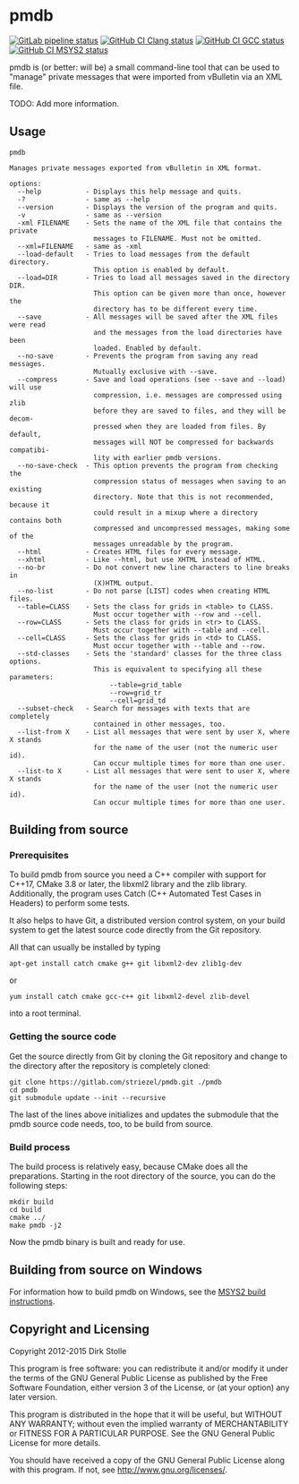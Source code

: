 # pmdb

[![GitLab pipeline status](https://gitlab.com/striezel/pmdb/badges/master/pipeline.svg)](https://gitlab.com/striezel/pmdb/-/pipelines)
[![GitHub CI Clang status](https://github.com/striezel/pmdb/workflows/Clang/badge.svg)](https://github.com/striezel/pmdb/actions)
[![GitHub CI GCC status](https://github.com/striezel/pmdb/workflows/GCC/badge.svg)](https://github.com/striezel/pmdb/actions)
[![GitHub CI MSYS2 status](https://github.com/striezel/pmdb/workflows/MSYS2/badge.svg)](https://github.com/striezel/pmdb/actions)

pmdb is (or better: will be) a small command-line tool that can be used to
"manage" private messages that were imported from vBulletin via an XML file.

TODO: Add more information.

## Usage

```
pmdb

Manages private messages exported from vBulletin in XML format.

options:
  --help           - Displays this help message and quits.
  -?               - same as --help
  --version        - Displays the version of the program and quits.
  -v               - same as --version
  -xml FILENAME    - Sets the name of the XML file that contains the private
                     messages to FILENAME. Must not be omitted.
  --xml=FILENAME   - same as -xml
  --load-default   - Tries to load messages from the default directory.
                     This option is enabled by default.
  --load=DIR       - Tries to load all messages saved in the directory DIR.
                     This option can be given more than once, however the
                     directory has to be different every time.
  --save           - All messages will be saved after the XML files were read
                     and the messages from the load directories have been
                     loaded. Enabled by default.
  --no-save        - Prevents the program from saving any read messages.
                     Mutually exclusive with --save.
  --compress       - Save and load operations (see --save and --load) will use
                     compression, i.e. messages are compressed using zlib
                     before they are saved to files, and they will be decom-
                     pressed when they are loaded from files. By default,
                     messages will NOT be compressed for backwards compatibi-
                     lity with earlier pmdb versions.
  --no-save-check  - This option prevents the program from checking the
                     compression status of messages when saving to an existing
                     directory. Note that this is not recommended, because it
                     could result in a mixup where a directory contains both
                     compressed and uncompressed messages, making some of the
                     messages unreadable by the program.
  --html           - Creates HTML files for every message.
  --xhtml          - Like --html, but use XHTML instead of HTML.
  --no-br          - Do not convert new line characters to line breaks in
                     (X)HTML output.
  --no-list        - Do not parse [LIST] codes when creating HTML files.
  --table=CLASS    - Sets the class for grids in <table> to CLASS.
                     Must occur together with --row and --cell.
  --row=CLASS      - Sets the class for grids in <tr> to CLASS.
                     Must occur together with --table and --cell.
  --cell=CLASS     - Sets the class for grids in <td> to CLASS.
                     Must occur together with --table and --row.
  --std-classes    - Sets the 'standard' classes for the three class options.
                     This is equivalent to specifying all these parameters:
                         --table=grid_table
                         --row=grid_tr
                         --cell=grid_td
  --subset-check   - Search for messages with texts that are completely
                     contained in other messages, too.
  --list-from X    - List all messages that were sent by user X, where X stands
                     for the name of the user (not the numeric user id).
                     Can occur multiple times for more than one user.
  --list-to X      - List all messages that were sent to user X, where X stands
                     for the name of the user (not the numeric user id).
                     Can occur multiple times for more than one user.
```

## Building from source

### Prerequisites

To build pmdb from source you need a C++ compiler with support for C++17,
CMake 3.8 or later, the libxml2 library and the zlib library. Additionally, the
program uses Catch (C++ Automated Test Cases in Headers) to perform some tests.

It also helps to have Git, a distributed version control system, on your build
system to get the latest source code directly from the Git repository.

All that can usually be installed by typing

    apt-get install catch cmake g++ git libxml2-dev zlib1g-dev

or

    yum install catch cmake gcc-c++ git libxml2-devel zlib-devel

into a root terminal.

### Getting the source code

Get the source directly from Git by cloning the Git repository and change to
the directory after the repository is completely cloned:

    git clone https://gitlab.com/striezel/pmdb.git ./pmdb
    cd pmdb
    git submodule update --init --recursive

The last of the lines above initializes and updates the submodule that the
pmdb source code needs, too, to be build from source.

### Build process

The build process is relatively easy, because CMake does all the preparations.
Starting in the root directory of the source, you can do the following steps:

    mkdir build
    cd build
    cmake ../
    make pmdb -j2

Now the pmdb binary is built and ready for use.

## Building from source on Windows

For information how to build pmdb on Windows, see the
[MSYS2 build instructions](./documentation/msys2-build.md).

## Copyright and Licensing

Copyright 2012-2015 Dirk Stolle

This program is free software: you can redistribute it and/or modify
it under the terms of the GNU General Public License as published by
the Free Software Foundation, either version 3 of the License, or
(at your option) any later version.

This program is distributed in the hope that it will be useful,
but WITHOUT ANY WARRANTY; without even the implied warranty of
MERCHANTABILITY or FITNESS FOR A PARTICULAR PURPOSE.  See the
GNU General Public License for more details.

You should have received a copy of the GNU General Public License
along with this program.  If not, see <http://www.gnu.org/licenses/>.
